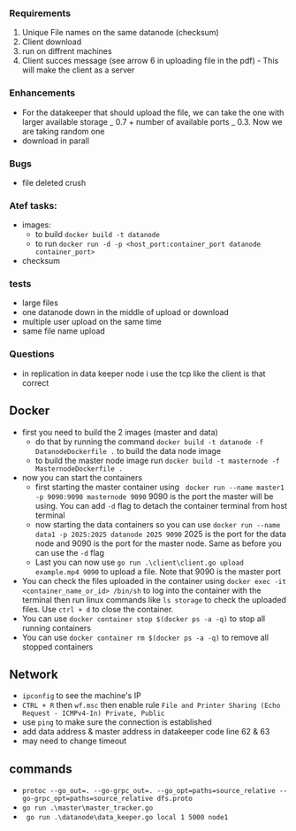 ### Requirements

1. Unique File names on the same datanode  (checksum)
2. Client download
3. run on diffrent machines 
4. Client succes message (see arrow 6 in uploading file in the pdf) - This will make the client as a server

### Enhancements

- For the datakeeper that should upload the file, we can take the one with larger available storage _ 0.7 + number of available ports _ 0.3. Now we are taking random one
- download in parall
### Bugs
- file deleted crush
### Atef tasks:

- images:
  - to build `docker build -t datanode`
  - to run `docker run -d -p <host_port:container_port datanode container_port>`
- checksum

### tests
- large files 
- one datanode down in the middle of upload or download
- multiple user upload on the same time
- same file name upload

### Questions 
- in replication in data keeper node i use the tcp like the client is that correct 

## Docker
- first you need to build the 2 images (master and data)
  - do that by running the command `docker build -t datanode -f DatanodeDockerfile .` to build the data node image
  - to build the master node image run `docker build -t masternode -f MasternodeDockerfile .`
- now you can start the containers
  - first starting the master container using ` docker run --name master1 -p 9090:9090 masternode 9090` 9090 is the port the master will be using. You can add `-d` flag to detach the container terminal from host terminal
  - now starting the data containers so you can use `docker run --name data1 -p 2025:2025 datanode 2025 9090` 2025 is the port for the data node and 9090 is the port for the master node. Same as before you can use the `-d` flag
  - Last you can now use `go run .\client\client.go upload example.mp4 9090` to upload a file. Note that 9090 is the master port
- You can check the files uploaded in the container using `docker exec -it <container_name_or_id> /bin/sh` to log into the container with the terminal then run linux commands like `ls storage` to check the uploaded files. Use `ctrl + d` to close the container.
- You can use `docker container stop $(docker ps -a -q)` to stop all running containers
- You can use `docker container rm $(docker ps -a -q)` to remove all stopped containers

## Network
- `ipconfig` to see the machine's IP
- `CTRL + R` then `wf.msc` then enable rule `File and Printer Sharing (Echo Request - ICMPv4-In) Private, Public`
- use `ping` to make sure the connection is established
- add data address & master address in datakeeper code line 62 & 63
- may need to change timeout

## commands
- `protoc --go_out=. --go-grpc_out=. --go_opt=paths=source_relative --go-grpc_opt=paths=source_relative dfs.proto`
- `go run .\master\master_tracker.go`
- ` go run .\datanode\data_keeper.go local 1 5000 node1`
